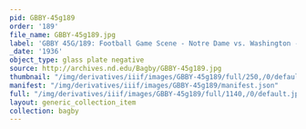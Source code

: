 ```yaml
---
pid: GBBY-45g189
order: '189'
file_name: GBBY-45g189.jpg
label: 'GBBY 45G/189: Football Game Scene - Notre Dame vs. Washington - 1936'
_date: '1936'
object_type: glass plate negative
source: http://archives.nd.edu/Bagby/GBBY-45g189.jpg
thumbnail: "/img/derivatives/iiif/images/GBBY-45g189/full/250,/0/default.jpg"
manifest: "/img/derivatives/iiif/images/GBBY-45g189/manifest.json"
full: "/img/derivatives/iiif/images/GBBY-45g189/full/1140,/0/default.jpg"
layout: generic_collection_item
collection: bagby
---
```

